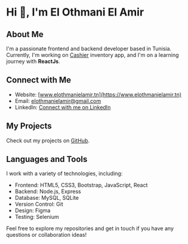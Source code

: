 # Hi 👋, I'm El Othmani El Amir

## About Me
I'm a passionate frontend and backend developer based in Tunisia. Currently, I'm working on [Cashier](https://github.com/ElAmirr/cashier.git) inventory app, and I'm on a learning journey with **ReactJs**.

## Connect with Me
- Website: [www.elothmanielamir.tn](https://www.elothmanielamir.tn)
- Email: [elothmanielamir@gmail.com](mailto:elothmanielamir@gmail.com)
- LinkedIn: [Connect with me on LinkedIn](https://www.linkedin.com/in/el-othmani-el-amir-882879205/)

## My Projects
Check out my projects on [GitHub](https://github.com/ElAmirr).

## Languages and Tools
I work with a variety of technologies, including:

- Frontend: HTML5, CSS3, Bootstrap, JavaScript, React
- Backend: Node.js, Express
- Database: MySQL, SQLite
- Version Control: Git
- Design: Figma
- Testing: Selenium

Feel free to explore my repositories and get in touch if you have any questions or collaboration ideas!
